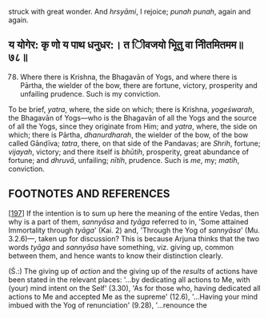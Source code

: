 struck with great wonder. And *hrsyāmi*, I rejoice; *punah punah*, again and again.

## य योगेर: कृ णो य पाथ धनुधर:। त ीिवजयो भूितु वा नीितमितमम॥७८॥

78. Where there is Krishna, the Bhagavān of Yogs, and where there is Pārtha, the wielder of the bow, there are fortune, victory, prosperity and unfailing prudence. Such is my conviction.

To be brief, *yatra*, where, the side on which; there is Krishna, *yogeśwarah*, the Bhagavān of Yogs—who is the Bhagavān of all the Yogs and the source of all the Yogs, since they originate from Him; and *yatra*, where, the side on which; there is Pārtha, *dhanurdharah*, the wielder of the bow, of the bow called Gānḍīva; *tatra*, there, on that side of the Pandavas; are *Shrih*, fortune; *vijayah*, victory; and there itself is *bhūtih*, prosperity, great abundance of fortune; and *dhruvā*, unfailing; *nītih*, prudence. Such is *me*, my; *matih*, conviction.

## FOOTNOTES AND REFERENCES

[[197](#page--1-0)] If the intention is to sum up here the meaning of the entire Vedas, then why is a part of them, *sannyāsa* and *tyāga* referred to in, 'Some attained Immortality through *tyāga*' (Kai. 2) and, 'Through the Yog of *sannyāsa*' (Mu. 3.2.6)—, taken up for discussion? This is because Arjuna thinks that the two words *tyāga* and *sannyāsa* have something, viz. giving up, common between them, and hence wants to know their distinction clearly.

(Ś.:) The giving up of *action* and the giving up of the *results* of actions have been stated in the relevant places: '…by dedicating all actions to Me, with (your) mind intent on the Self' (3.30), 'As for those who, having dedicated all actions to Me and accepted Me as the supreme' (12.6), '…Having your mind imbued with the Yog of renunciation' (9.28), '…renounce the